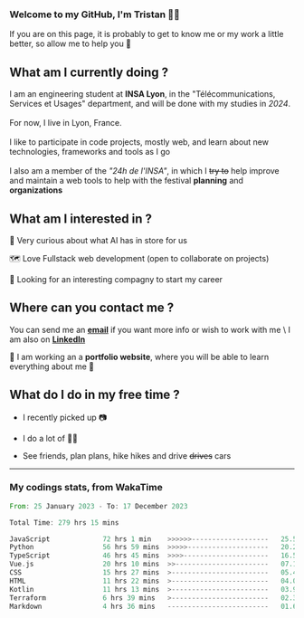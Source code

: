 ### Welcome to my GitHub, I'm Tristan 👨‍💻

If you are on this page, it is probably to get to know me or my work a little better, so allow me to help you 💁

## What am I currently doing ?

I am an engineering student at **INSA Lyon**, in the "Télécommunications, Services et Usages" department, and will be done with my studies in *2024*. \
\
For now, I live in Lyon, France. \
\
I like to participate in code projects, mostly web, and learn about new technologies, frameworks and tools as I go
\
\
I also am a member of the *"24h de l'INSA"*, in which I ~~try to~~  help improve and maintain a web tools to help with the festival **planning** and **organizations**

## What am I interested in ?
   
   🤖 Very curious about what AI has in store for us
   
   🗺️ Love Fullstack web development (open to collaborate on projects)

   🤔 Looking for an interesting compagny to start my career

## Where can you contact me ?

You can send me an **[email](mailto:tristan.dve@gmail.com)** if you want more info or wish to work with me \\
I am also on **[LinkedIn](https://www.linkedin.com/in/tristan-devin/)**

🚧 I am working an a **portfolio website**, where you will be able to learn everything about me 🚧

## What do I do in my free time ?

 - I recently picked up 📷
   
 - I do a lot of 🧗‍♂️
   
 - See friends, plan plans, hike hikes and drive ~~drives~~ cars

---
### My codings stats, from WakaTime

<!--START_SECTION:waka-->

```rust
From: 25 January 2023 - To: 17 December 2023

Total Time: 279 hrs 15 mins

JavaScript             72 hrs 1 min    >>>>>>-------------------   25.52 %
Python                 56 hrs 59 mins  >>>>>--------------------   20.20 %
TypeScript             46 hrs 45 mins  >>>>---------------------   16.57 %
Vue.js                 20 hrs 10 mins  >>-----------------------   07.15 %
CSS                    15 hrs 27 mins  >------------------------   05.48 %
HTML                   11 hrs 22 mins  >------------------------   04.03 %
Kotlin                 11 hrs 13 mins  >------------------------   03.98 %
Terraform              6 hrs 39 mins   >------------------------   02.36 %
Markdown               4 hrs 36 mins   -------------------------   01.64 %
```

<!--END_SECTION:waka-->
